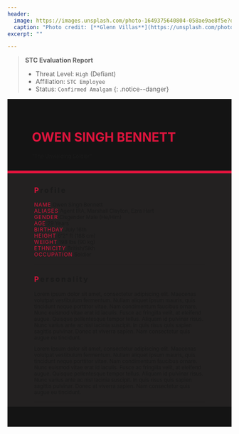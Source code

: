 ```yaml
---
header:
  image: https://images.unsplash.com/photo-1649375640804-058ae9ae8f5e?q=80&w=1171&auto=format&fit=crop&ixlib=rb-4.0.3&ixid=M3wxMjA3fDB8MHxwaG90by1wYWdlfHx8fGVufDB8fHx8fA%3D%3D.avif
  caption: "Photo credit: [**Glenn Villas**](https://unsplash.com/photos/a-close-up-of-a-chain-on-a-table-baEhchJOONw)"
excerpt: ""

---
```


> **STC Evaluation Report**
>- Threat Level: `High` (Defiant)
>- Affiliation: `STC Employee`
>- Status: `Confirmed Amalgam`
{: .notice--danger}

<!---------
header names
----------->

<div class="row" style="background-color:#141414; padding-top:30px; padding-left: 55px; padding-right: 55px; padding-bottom: 25px">
    <h1 style="color:#DC143C">OWEN SINGH BENNETT</h1>
    <small>"The Unyielding Soldier"</small>
</div>
<div style="background-color:#DC143C;padding:3px;"></div>
<div class="row" style="background-color:#232121; padding-top:5px; padding-left: 60px; padding-right: 60px; padding-bottom: 20px; overflow:auto; max-height:500px">

<!---------
profile
----------->

<h3 class="text-uppercase font-weight-bold" style="letter-spacing:3px;">
    <span style="color:#DC143C;">P</span>rofile
</h3>

<small>
<span class="text-uppercase pr-3 font-weight-bold" style="color:#DC143C;letter-spacing:1px;">NAME</span> &#09;&#09;
    Owen Singh Bennett<br>
<span class="text-uppercase pr-3 font-weight-bold" style="color:#DC143C;letter-spacing:1px;">ALIASES</span> &#09;&#09;
    Agent IRA, Marshall Clayton, Ezra Hart<br>
<span class="text-uppercase pr-3 font-weight-bold" style="color:#DC143C;letter-spacing:1px;">GENDER</span> &#09;&#09;
    Cisgender Male (He/Him)<br>
<span class="text-uppercase pr-3 font-weight-bold" style="color:#DC143C;letter-spacing:1px;">AGE</span> &#09;&#09;
    29 Years<br>
<span class="text-uppercase pr-3 font-weight-bold" style="color:#DC143C;letter-spacing:1px;">BIRTHDAY</span> &#09;&#09;
    July 16th<br>
<span class="text-uppercase pr-3 font-weight-bold" style="color:#DC143C;letter-spacing:1px;">HEIGHT</span> &#09;&#09;
    6'2" ft (188 cm)<br>
<span class="text-uppercase pr-3 font-weight-bold" style="color:#DC143C;letter-spacing:1px;">WEIGHT</span> &#09;&#09;
    198 lbs (90 kg)<br>
<span class="text-uppercase pr-3 font-weight-bold" style="color:#DC143C;letter-spacing:1px;">ETHNICITY</span> &#09;&#09;
    British/Sikh<br>
<span class="text-uppercase pr-3 font-weight-bold" style="color:#DC143C;letter-spacing:1px;">OCCUPATION</span> &#09;&#09;
    Soldier<br>
</small>

<hr class="w-100 my-5" style="border-color:#e6d7c5;opacity:.2;">

<!---------
personality
----------->
<h3 class="text-uppercase font-weight-bold" style="letter-spacing:3px;">
    <span style="color:#DC143C;">P</span>ersonality
</h3>

<small>
<p>Lorem ipsum dolor sit amet, consectetur adipiscing elit. Maecenas volutpat vestibulum fermentum. Nullam aliquet ipsum mauris, quis tincidunt neque porttitor vitae. Nam condimentum faucibus ornare. Nunc euismod vitae erat id iaculis. Fusce ac fringilla velit, at eleifend augue. Quisque pellentesque tempor tellus. Aliquam id pulvinar risus. Nunc varius ante ac nisl lacinia suscipit. In quis risus quis sapien sagittis pulvinar. Donec at viverra sapien. Nam consectetur quis augue eu tincidunt.</p>

<p>Lorem ipsum dolor sit amet, consectetur adipiscing elit. Maecenas volutpat vestibulum fermentum. Nullam aliquet ipsum mauris, quis tincidunt neque porttitor vitae. Nam condimentum faucibus ornare. Nunc euismod vitae erat id iaculis. Fusce ac fringilla velit, at eleifend augue. Quisque pellentesque tempor tellus. Aliquam id pulvinar risus. Nunc varius ante ac nisl lacinia suscipit. In quis risus quis sapien sagittis pulvinar. Donec at viverra sapien. Nam consectetur quis augue eu tincidunt.</p>
</small>

<hr class="w-100 my-5" style="border-color:#e6d7c5;opacity:.2;">

<!---------
backstory
----------->
<h3 class="text-uppercase font-weight-bold" style="letter-spacing:3px;">
    <span style="color:#DC143C;">B</span>ackstory
</h3>

<small>
<p>Lorem ipsum dolor sit amet, consectetur adipiscing elit. Maecenas volutpat vestibulum fermentum. Nullam aliquet ipsum mauris, quis tincidunt neque porttitor vitae. Nam condimentum faucibus ornare. Nunc euismod vitae erat id iaculis. Fusce ac fringilla velit, at eleifend augue. Quisque pellentesque tempor tellus. Aliquam id pulvinar risus. Nunc varius ante ac nisl lacinia suscipit. In quis risus quis sapien sagittis pulvinar. Donec at viverra sapien. Nam consectetur quis augue eu tincidunt.</p>

<p>Lorem ipsum dolor sit amet, consectetur adipiscing elit. Maecenas volutpat vestibulum fermentum. Nullam aliquet ipsum mauris, quis tincidunt neque porttitor vitae. Nam condimentum faucibus ornare. Nunc euismod vitae erat id iaculis. Fusce ac fringilla velit, at eleifend augue. Quisque pellentesque tempor tellus. Aliquam id pulvinar risus. Nunc varius ante ac nisl lacinia suscipit. In quis risus quis sapien sagittis pulvinar. Donec at viverra sapien. Nam consectetur quis augue eu tincidunt.</p>
</small>

<hr class="w-100 my-5" style="border-color:#e6d7c5;opacity:.2;">


<!---------
trivia
----------->

<h3 class="text-uppercase font-weight-bold" style="letter-spacing:3px;">
    <span style="color:#DC143C;">T</span>rivia
</h3>

<small>
<ul>
<li>Lorem ipsum dolor sit amet, consectetur adipiscing elit.</li>
<li>Lorem ipsum dolor sit amet, consectetur adipiscing elit.</li>
<li>Lorem ipsum dolor sit amet, consectetur adipiscing elit.</li>
<li>Lorem ipsum dolor sit amet, consectetur adipiscing elit.</li>
<li>Lorem ipsum dolor sit amet, consectetur adipiscing elit.</li>
</ul>
</small>

</div>
<div class="row" style="background-color:#141414; padding-top:20px; padding-left: 30px; padding-right: 30px; padding-bottom: 25px;">
    <div style="text-align: right; font-size: 16px"><a href="https://toyhou.se/11320894.-f2u-unity-v2"><i class="fa-solid fa-barcode"></i></a></div>
</div>
